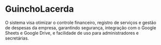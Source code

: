 # GuinchoLacerda
O sistema visa otimizar o controle financeiro, registro de serviços e gestão de despesas da empresa, garantindo segurança, integração com o Google Sheets e Google Drive, e facilidade de uso para administradores e secretárias.
